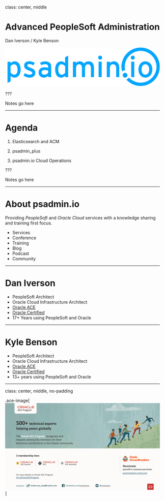 class: center, middle

# Advanced PeopleSoft Administration

Dan Iverson / Kyle Benson

![:img psadmin.io, 50%](images/psadmin_io.png)

???

Notes go here

---

# Agenda

1. Elasticsearch and ACM

1. psadmin_plus

1. psadmin.io Cloud Operations

???

Notes go here

---

# About psadmin.io

Providing *PeopleSoft* and *Oracle Cloud* services with a knowledge sharing and training first focus.

* Services
* Conference
* Training
* Blog
* Podcast
* Community

---

# Dan Iverson

* PeopleSoft Architect
* Oracle Cloud Infrastructure Architect
* [Oracle ACE](https://psadmin.io/ace-dan)
* [Oracle Certified](https://www.youracclaim.com/users/dan-iverson/badges)
* 17+ Years using PeopleSoft and Oracle

---

# Kyle Benson

* PeopleSoft Architect
* Oracle Cloud Infrastructure Architect
* [Oracle ACE](https://psadmin.io/ace-kyle)
* [Oracle Certified](https://www.youracclaim.com/users/kyle-benson/badges)
* 13+ years using PeopleSoft and Oracle

---
class: center, middle, no-padding

.ace-image[![ACE Program](images/ace.png)]